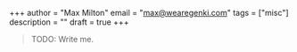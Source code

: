 +++
author      = "Max Milton"
email       = "max@wearegenki.com"
tags        = ["misc"]
description = ""
draft       = true
+++

> TODO: Write me.

<!--more-->
